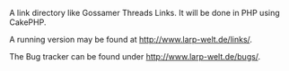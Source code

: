 A link directory like Gossamer Threads Links. It will be done in PHP using CakePHP.

A running version may be found at http://www.larp-welt.de/links/.

The Bug tracker can be found under http://www.larp-welt.de/bugs/.